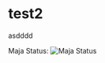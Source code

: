 # test2
asdddd

Maja Status: ![Maja Status](http://3fbcf147.ngrok.io/master/status.svg "Maja Status")
